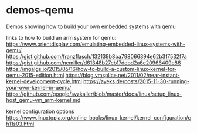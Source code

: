 # demos-qemu
Demos showing how to build your own embedded systems with qemu

links to how to build an arm system for qemu:
https://www.orientdisplay.com/emulating-embedded-linux-systems-with-qemu/
https://gist.github.com/franzflasch/132139b8ba798066394e62b3f7532f7a
https://gist.github.com/ncmiller/d61348b27cb17debd2a6c20966409e86
https://mgalgs.io/2015/05/16/how-to-build-a-custom-linux-kernel-for-qemu-2015-edition.html
https://blog.vmsplice.net/2011/02/near-instant-kernel-development-cycle.html
https://ayeks.de/posts/2015-11-30-running-your-own-kernel-in-qemu/
https://github.com/google/syzkaller/blob/master/docs/linux/setup_linux-host_qemu-vm_arm-kernel.md


kernel configuration options
https://www.linuxtopia.org/online_books/linux_kernel/kernel_configuration/ch11s03.html
